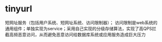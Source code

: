 # tinyurl
短网址服务（包括用户系统、短网址系统、访问限制器）； 
访问限制是web系统的通用组件；单独实现为service；采用自己实现的分级存储算法，实现了高QPS拦截高频恶意访问，从而避免恶意访问给数据库系统或应用服务造成巨大压力
